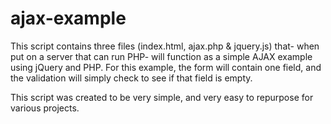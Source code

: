 ajax-example
============

This script contains three files (index.html, ajax.php & jquery.js) that- when put on a server that can run PHP- will function as a simple AJAX example using jQuery and PHP. For this example, the form will contain one field, and the validation will simply check to see if that field is empty.

This script was created to be very simple, and very easy to repurpose for various projects.
